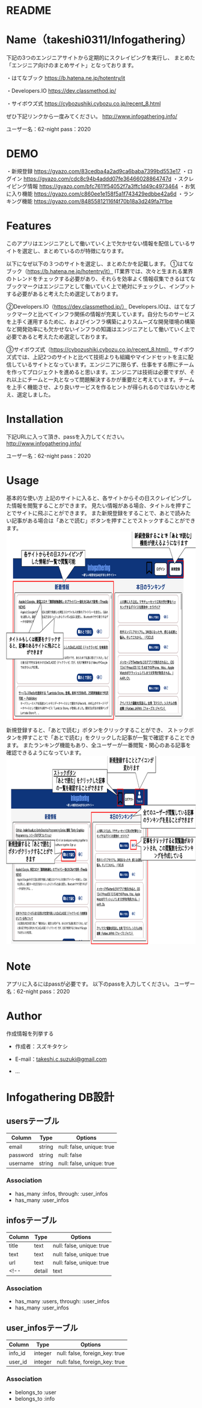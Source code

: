 # README

# Name（takeshi0311/Infogathering）
下記の3つのエンジニアサイトから定期的にスクレイピングを実行し、
まとめた「エンジニア向けのまとめサイト」となっております。

・はてなブック
https://b.hatena.ne.jp/hotentry/it

・Developers.IO
https://dev.classmethod.jp/

・サイボウズ式
https://cybozushiki.cybozu.co.jp/recent_8.html

ぜひ下記リンクから一度みてください。
http://www.infogathering.info/

ユーザー名：62-night
pass：2020
 
# DEMO
 ・新規登録
 https://gyazo.com/83cedba4a2ad9ca6baba7399bd553e17
 ・ログイン
 https://gyazo.com/cdc8c94b4addd07fe36466028864747d
 ・スクレイピング情報
 https://gyazo.com/bfc7611f54052f7a3ffc1d49c4973464
 ・お気に入り機能
 https://gyazo.com/c860ee1e158f5a1f743429edbbe42a6d
 ・ランキング機能
 https://gyazo.com/84855812116f4f70b18a3d249fa7f1be
 
# Features
 このアプリはエンジニアとして働いていく上で欠かせない情報を配信しているサイトを選定し、まとめているのが特徴になります。
 
 以下になぜ以下の３つのサイトを選定し、まとめたかを記載します。
 ①はてなブック（https://b.hatena.ne.jp/hotentry/it）
 IT業界では、次々と生まれる業界のトレンドをチェックする必要があり、それらを効率よく情報収集できるはてなブックマークはエンジニアとして働いていく上で絶対にチェックし、インプットする必要があると考えたため選定しております。
 
 ②Developers.IO（https://dev.classmethod.jp/）
 Developers.IOは、はてなブックマークと比べてインフラ関係の情報が充実しています。自分たちのサービスを上手く運用するために、およびインフラ構築によりスムーズな開発環境の構築など開発効率にも欠かせないインフラの知識はエンジニアとして働いていく上で必要であると考えたため選定しております。
 
 ③サイボウズ式（https://cybozushiki.cybozu.co.jp/recent_8.html）
 サイボウズ式では、上記2つのサイトと比べて技術よりも組織やマインドセットを主に配信しているサイトとなっています。エンジニアに限らず、仕事をする際にチームを作ってプロジェクトを進めると思います。エンジニアは技術は必要ですが、それ以上にチームと一丸となって問題解決するかが重要だと考えています。チームを上手く機能させ、より良いサービスを作るヒントが得られるのではないかと考え、選定しました。
 
 
# Installation
 下記URLに入って頂き、passを入力してください。
 http://www.infogathering.info/
 
ユーザー名：62-night
pass：2020
 
# Usage
基本的な使い方
上記のサイトに入ると、各サイトからその日スクレイピングした情報を閲覧することができます。
見たい情報がある場合、タイトルを押すことでサイトに飛ぶことができます。
また新規登録をすることで、あとで読みたい記事がある場合は「あとで読む」ボタンを押すことでストックすることができます。
<img border="0" src="https://github.com/takeshi0311/Infogathering/blob/master/images/Infogathering1.png" width="800" height="500" alt="天気メッセージ一覧">

新規登録すると、「あとで読む」ボタンをクリックすることができ、
ストックボタンを押すことで「あとで読む」をクリックした記事が一覧で確認することできます。
またランキング機能もあり、全ユーザーが一番閲覧・関心のある記事を確認できるようになっています。
<img border="0" src="https://github.com/takeshi0311/Infogathering/blob/master/images/Infogathering2.png" width="800" height="500" alt="天気メッセージ一覧">

 
 
# Note
アプリに入るにはpassが必要です。
以下のpassを入力してください。
ユーザー名：62-night
pass：2020
 
# Author
 
作成情報を列挙する
 
* 作成者：スズキタケシ
* E-mail：takeshi.c.suzuki@gmail.com


* ...
# Infogathering DB設計
## usersテーブル
|Column|Type|Options|
|------|----|-------|
|email|string|null: false, unique: true|
|password|string|null: false|
|username|string|null: false, unique: true|
### Association
- has_many :infos,  through:  :user_infos
- has_many :user_infos

## infosテーブル
|Column|Type|Options|
|------|----|-------|
|title|text|null: false, unique: true|
|text|text|null: false, unique: true|
|url|text|null: false, unique: true|
<!-- |detail|text|null: false| -->
### Association
- has_many :users,  through:  :user_infos  
- has_many :user_infos

## user_infosテーブル
|Column|Type|Options|
|------|----|-------|
|info_id|integer|null: false, foreign_key: true|
|user_id|integer|null: false, foreign_key: true|
### Association
- belongs_to :user
- belongs_to :info
